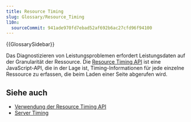 ```yaml
---
title: Resource Timing
slug: Glossary/Resource_Timing
l10n:
  sourceCommit: 941ade970fd7ebad52af692b6ac27cfd96f94100
---
```


{{GlossarySidebar}}

Das Diagnostizieren von Leistungsproblemen erfordert Leistungsdaten auf der Granularität der Ressource. Die [Resource Timing API](/de/docs/Web/API/Performance_API/Resource_timing) ist eine JavaScript-API, die in der Lage ist, Timing-Informationen für jede einzelne Ressource zu erfassen, die beim Laden einer Seite abgerufen wird.

## Siehe auch

- [Verwendung der Resource Timing API](/de/docs/Web/API/Performance_API/Resource_timing)
- [Server Timing](https://w3c.github.io/server-timing/)
